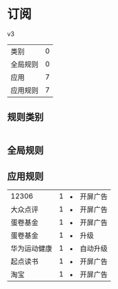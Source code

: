 # 订阅

v3

|||
| - |:-:|
|类别|0|
|全局规则|0|
|应用|7|
|应用规则|7|

## 规则类别

|||
| - |:-:|


## 全局规则



## 应用规则

||||
| - |:-:|-|
|12306|1|<li>开屏广告|
|大众点评|1|<li>开屏广告|
|蛋卷基金|1|<li>开屏广告|
|蛋卷基金|1|<li>升级|
|华为运动健康|1|<li>自动升级|
|起点读书|1|<li>开屏广告|
|淘宝|1|<li>开屏广告|
